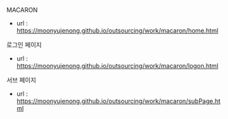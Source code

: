 MACARON
- url : https://moonyujenong.github.io/outsourcing/work/macaron/home.html

로그인 페이지
- url : https://moonyujenong.github.io/outsourcing/work/macaron/logon.html

서브 페이지
- url : https://moonyujenong.github.io/outsourcing/work/macaron/subPage.html



